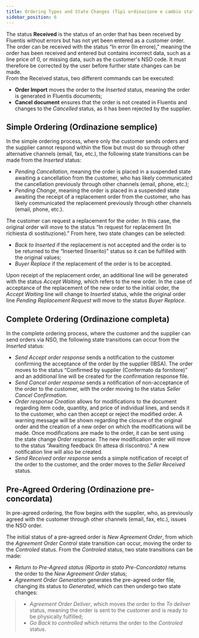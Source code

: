 ```yaml
---
title: Ordering Types and State Changes (Tipi ordinazione e cambio stati)
sidebar_position: 6
---
```


The status **Received** is the status of an order that has been received by Fluentis without errors but has not yet been entered as a customer order. The order can be received with the status “In error (In errore),” meaning the order has been received and entered but contains incorrect data, such as a line price of 0, or missing data, such as the customer's NSO code. It must therefore be corrected by the user before further state changes can be made.  
From the Received status, two different commands can be executed:        
- **Order Import** moves the order to the *Inserted* status, meaning the order is generated in Fluentis documents;  
- **Cancel document** ensures that the order is not created in Fluentis and changes to the *Cancelled* status, as it has been rejected by the supplier.  

## Simple Ordering (Ordinazione semplice)

In the simple ordering process, where only the customer sends orders and the supplier cannot respond within the flow but must do so through other alternative channels (email, fax, etc.), the following state transitions can be made from the *Inserted* status:
- *Pending Cancellation*, meaning the order is placed in a suspended state awaiting a cancellation from the customer, who has likely communicated the cancellation previously through other channels (email, phone, etc.);  
- *Pending Change*, meaning the order is placed in a suspended state awaiting the receipt of a replacement order from the customer, who has likely communicated the replacement previously through other channels (email, phone, etc.).        

The customer can request a replacement for the order. In this case, the original order will move to the status “In request for replacement (In richiesta di sostituzione).” From here, two state changes can be selected:
- *Back to Inserted* if the replacement is not accepted and the order is to be returned to the “Inserted (Inserito)” status so it can be fulfilled with the original values;  
- *Buyer Replace* if the replacement of the order is to be accepted.       

Upon receipt of the replacement order, an additional line will be generated with the status *Accept Waiting*, which refers to the new order. In the case of acceptance of the replacement of the new order to the initial order, the *Accept Waiting* line will change to *Inserted* status, while the original order line *Pending Replacement Request* will move to the status *Buyer Replace*.  

## Complete Ordering (Ordinazione completa)

In the complete ordering process, where the customer and the supplier can send orders via NSO, the following state transitions can occur from the *Inserted* status:
- *Send Accept order response* sends a notification to the customer confirming the acceptance of the order by the supplier (IBSA). The order moves to the status “Confirmed by supplier (Confermato da fornitore)” and an additional line will be created for the confirmation response file.  
- *Send Cancel order response* sends a notification of non-acceptance of the order to the customer, with the order moving to the status *Seller Cancel Confirmation*.  
- *Order response Creation* allows for modifications to the document regarding item code, quantity, and price of individual lines, and sends it to the customer, who can then accept or reject the modified order. A warning message will be shown regarding the closure of the original order and the creation of a new order on which the modifications will be made. Once modifications are made to the order, it can be sent using the state change *Order response*. The new modification order will move to the status “Awaiting feedback (In attesa di riscontro).” A new notification line will also be created.  
- *Send Received order response* sends a simple notification of receipt of the order to the customer, and the order moves to the *Seller Received* status.  

## Pre-Agreed Ordering (Ordinazione pre-concordata)

In pre-agreed ordering, the flow begins with the supplier, who, as previously agreed with the customer through other channels (email, fax, etc.), issues the NSO order.        

The initial status of a pre-agreed order is *New Agreement Order*, from which the *Agreement Order Control* state transition can occur, moving the order to the *Controled* status. From the *Controled* status, two state transitions can be made:       
- *Return to Pre-Agreed status (Riporta in stato Pre-Concordato)* returns the order to the *New Agreement Order* status;       
- *Agreement Order Generation* generates the pre-agreed order file, changing its status to *Generated*, which can then undergo two state changes:       
> - *Agreement Order Deliver*, which moves the order to the *To deliver* status, meaning the order is sent to the customer and is ready to be physically fulfilled;  
> - *Go Back to controlled* which returns the order to the *Controled* status.